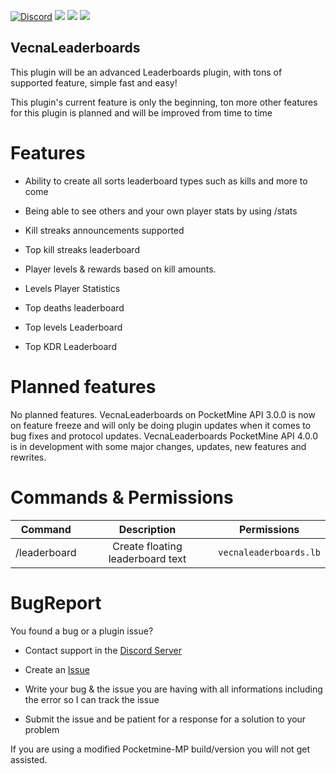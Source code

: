 [![Discord](https://img.shields.io/discord/837701868649709568.svg?label=&logo=discord&logoColor=ffffff&color=7389D8&labelColor=6A7EC2)](https://discord.gg/jWFB56RqUN) 
[![](https://poggit.pmmp.io/shield.state/VecnaLeaderboards)](https://poggit.pmmp.io/p/VecnaLeaderboards) [![](https://poggit.pmmp.io/shield.dl/VecnaLeaderboards)](https://poggit.pmmp.io/p/VecnaLeaderboards) [![](https://poggit.pmmp.io/shield.dl.total/VecnaLeaderboards)](https://poggit.pmmp.io/p/VecnaLeaderboards)

## VecnaLeaderboards
This plugin will be an advanced Leaderboards plugin, with tons of supported feature, simple fast and easy!

This plugin's current feature is only the beginning, ton more other features for this plugin is planned and will be improved from time to time


# Features 


- Ability to create all sorts leaderboard types such as kills and more to come

- Being able to see others and your own player stats by using /stats

- Kill streaks announcements supported

- Top kill streaks leaderboard 

- Player levels & rewards based on kill amounts.

- Levels Player Statistics

- Top deaths leaderboard

- Top levels Leaderboard

- Top KDR Leaderboard


# Planned features

No planned features. VecnaLeaderboards on PocketMine API 3.0.0 is now on feature freeze and will only be doing plugin updates when it comes to bug fixes and protocol updates. 
VecnaLeaderboards PocketMine API 4.0.0 is in development with some major changes, updates, new features and rewrites.

# Commands & Permissions 

|Command|Description|Permissions|
|:--:|:--:|:--:|
|/leaderboard|Create floating leaderboard text|`vecnaleaderboards.lb`

# BugReport

You found a bug or a plugin issue?

- Contact support in the [Discord Server](https://discord.gg/jWFB56RqUN)

- Create an [Issue](https://github.com/Vecnavium/VecnaLeaderboards/issues/new)

- Write your bug & the issue you are having with all informations including the error so I can track the issue

- Submit the issue and be patient for a response for a solution to your problem

If you are using a modified Pocketmine-MP build/version you will not get assisted.


